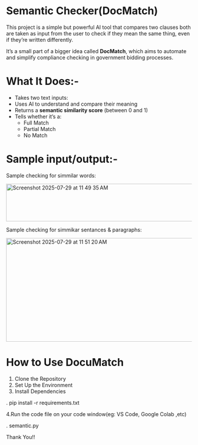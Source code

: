 # Semantic Checker(DocMatch)

This project is a simple but powerful AI tool that compares two clauses both are taken as input from the user to check if they mean the same thing, even if they’re written differently.

It’s a small part of a bigger idea called **DocMatch**, which aims to automate and simplify compliance checking in government bidding processes.

# What It Does:-

- Takes two text inputs:  
- Uses AI to understand and compare their meaning
- Returns a **semantic similarity score** (between 0 and 1)
- Tells whether it’s a:
  -  Full Match
  -  Partial Match
  -  No Match
# Sample input/output:- 

Sample checking for simmilar words:

<img width="645" height="102" alt="Screenshot 2025-07-29 at 11 49 35 AM" src="https://github.com/user-attachments/assets/ad4aa3ea-0125-4044-a3ab-20f30c1672df" />


Sample checking for simmikar sentances & paragraphs: 

<img width="1009" height="281" alt="Screenshot 2025-07-29 at 11 51 20 AM" src="https://github.com/user-attachments/assets/af558ae1-5204-479f-872b-b49b5b129ea0" />


# How to Use DocuMatch

1. Clone the Repository
3. Set Up the Environment
4. Install Dependencies
   
  . pip install -r requirements.txt


4.Run the code file on your code window(eg: VS Code, Google Colab ,etc)

  . semantic.py


Thank You!!
